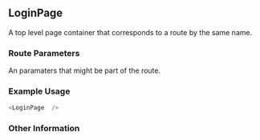 ## LoginPage
A top level page container that corresponds to a route by the same name.

### Route Parameters
An paramaters that might be part of the route.

### Example Usage

```js
<LoginPage  />
```


### Other Information
